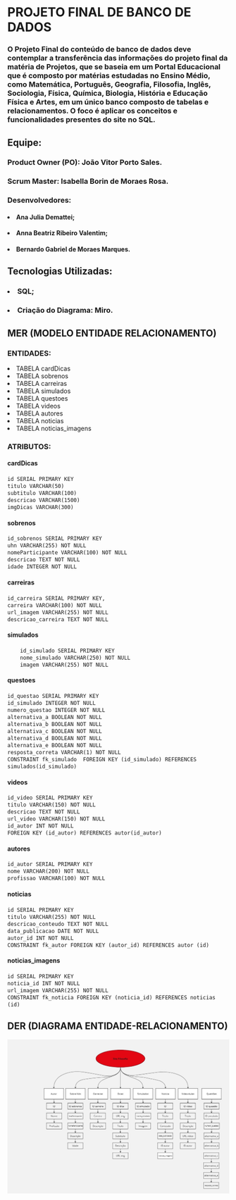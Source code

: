 # PROJETO FINAL DE BANCO DE DADOS

### O Projeto Final do conteúdo de banco de dados deve contemplar a transferência das informações do projeto final da matéria de Projetos, que se baseia em um Portal Educacional que é composto por matérias estudadas no Ensino Médio, como Matemática, Português, Geografia, Filosofia, Inglês, Sociologia, Física, Química, Biologia, História e Educação Física e Artes, em um único banco composto de tabelas e relacionamentos. O foco é aplicar os conceitos e funcionalidades presentes do site no SQL.

## Equipe:
### Product Owner (PO): João Vitor Porto Sales.
### Scrum Master: Isabella Borin de Moraes Rosa.
### Desenvolvedores:
#### <li> Ana Julia Demattei;
#### <li> Anna Beatriz Ribeiro Valentim;
#### <li> Bernardo Gabriel de Moraes Marques.

## Tecnologias Utilizadas:

### <li> SQL;
### <li> Criação do Diagrama: Miro.

## MER (MODELO ENTIDADE RELACIONAMENTO)

### ENTIDADES: 
<li> TABELA cardDicas
<li> TABELA sobrenos
<li> TABELA carreiras
<li>TABELA simulados
<li>TABELA questoes
<li>TABELA videos
<li>TABELA autores
<li>TABELA noticias
<li>TABELA noticias_imagens

### ATRIBUTOS:

#### cardDicas
    id SERIAL PRIMARY KEY
    titulo VARCHAR(50)
    subtitulo VARCHAR(100)
    descricao VARCHAR(1500)
    imgDicas VARCHAR(300)

#### sobrenos
	id_sobrenos SERIAL PRIMARY KEY
   	uhn VARCHAR(255) NOT NULL
   	nomeParticipante VARCHAR(100) NOT NULL
    descricao TEXT NOT NULL
    idade INTEGER NOT NULL

#### carreiras
	id_carreira SERIAL PRIMARY KEY,
    carreira VARCHAR(100) NOT NULL
    url_imagem VARCHAR(255) NOT NULL
    descricao_carreira TEXT NOT NULL

#### simulados
		id_simulado SERIAL PRIMARY KEY
    	nome_simulado VARCHAR(250) NOT NULL
  		imagem VARCHAR(255) NOT NULL

 #### questoes
	id_questao SERIAL PRIMARY KEY
  	id_simulado INTEGER NOT NULL
   	numero_questao INTEGER NOT NULL
    alternativa_a BOOLEAN NOT NULL
    alternativa_b BOOLEAN NOT NULL
   	alternativa_c BOOLEAN NOT NULL
    alternativa_d BOOLEAN NOT NULL
   	alternativa_e BOOLEAN NOT NULL
    resposta_correta VARCHAR(1) NOT NULL
   	CONSTRAINT fk_simulado  FOREIGN KEY (id_simulado) REFERENCES simulados(id_simulado)

#### videos
 	id_video SERIAL PRIMARY KEY
    titulo VARCHAR(150) NOT NULL
    descricao TEXT NOT NULL
   	url_video VARCHAR(150) NOT NULL
    id_autor INT NOT NULL
    FOREIGN KEY (id_autor) REFERENCES autor(id_autor)

#### autores
	id_autor SERIAL PRIMARY KEY
  	nome VARCHAR(200) NOT NULL
    profissao VARCHAR(100) NOT NULL

#### noticias
   	id SERIAL PRIMARY KEY
    titulo VARCHAR(255) NOT NULL
    descricao_conteudo TEXT NOT NULL
    data_publicacao DATE NOT NULL
    autor_id INT NOT NULL
    CONSTRAINT fk_autor FOREIGN KEY (autor_id) REFERENCES autor (id)

#### noticias_imagens 
	id SERIAL PRIMARY KEY
    noticia_id INT NOT NULL
    url_imagem VARCHAR(255) NOT NULL
    CONSTRAINT fk_noticia FOREIGN KEY (noticia_id) REFERENCES noticias (id)

## DER (DIAGRAMA ENTIDADE-RELACIONAMENTO)

<img src="./img/DER.jpg" alt="DIAGRAMA">